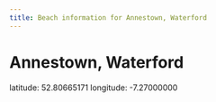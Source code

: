 ```yaml
---
title: Beach information for Annestown, Waterford
---
```

# Annestown, Waterford 

<div class="location-info">latitude: 52.80665171 longitude: -7.27000000</div>
<div id="met-eireann-warnings" onload="get_met_eireann_warnings(EI27)"></div>
<div></div>